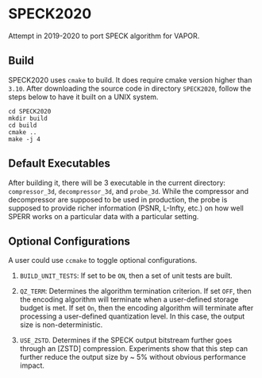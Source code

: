 # SPECK2020
Attempt in 2019-2020 to port SPECK algorithm for VAPOR.

## Build
SPECK2020 uses `cmake` to build. It does require cmake version higher than `3.10`.
After downloading the source code in directory `SPECK2020`, follow the steps below
to have it built on a UNIX system.

```
cd SPECK2020
mkdir build
cd build
cmake ..
make -j 4
```

## Default Executables
After building it, there will be 3 executable in the current directory:
`compressor_3d`, `decompressor_3d`, and `probe_3d`.
While the compressor and decompressor are supposed to be used in production,
the probe is supposed to provide richer information (PSNR, L-Infty, etc.) 
on how well SPERR works on a particular data with a particular setting. 

## Optional Configurations
A user could use `ccmake` to toggle optional configurations.
1. `BUILD_UNIT_TESTS`: If set to be `ON`, then a set of unit tests are built.

2. `QZ_TERM`: Determines the algorithm termination criterion. If set `OFF`, then
the encoding algorithm will terminate when a user-defined storage budget is met.
If set `On`, then the encoding algorithm will terminate after processing a user-defined 
quantization level. In this case, the output size is non-deterministic.

3. `USE_ZSTD`. Determines if the SPECK output bitstream further goes through an [ZSTD] compression.
Experiments show that this step can further reduce the output size by ~ 5% without obvious
performance impact.

